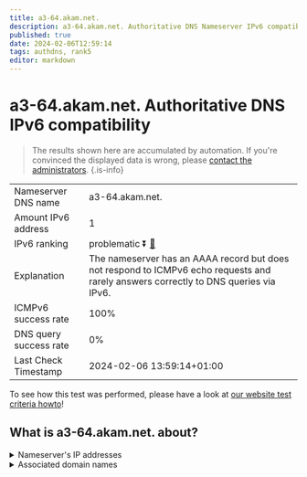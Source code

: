 ```yaml
---
title: a3-64.akam.net.
description: a3-64.akam.net. Authoritative DNS Nameserver IPv6 compatibility
published: true
date: 2024-02-06T12:59:14
tags: authdns, rank5
editor: markdown
---
```


# a3-64.akam.net. Authoritative DNS IPv6 compatibility

> The results shown here are accumulated by automation. If you're convinced the displayed data is wrong, please [contact the administrators](/howto/chat). 
{.is-info}




|   |   |
| - | - |
| Nameserver DNS name | a3-64.akam.net.
| Amount IPv6 address | 1
| IPv6 ranking | problematic :arrow_double_down: [🔗](/howto/ranking) |
| Explanation | The nameserver has an AAAA record but does not respond to ICMPv6 echo requests and rarely answers correctly to DNS queries via IPv6. |
| ICMPv6 success rate | 100%|
| DNS query success rate | 0% |
| Last Check Timestamp | 2024-02-06 13:59:14+01:00 |

To see how this test was performed, please have a look at [our website test criteria howto](/howto/testcriteria/authdns)!


## What is a3-64.akam.net. about?




<details>
<summary>Nameserver's IP addresses</summary>

2600:1408:1c::40

</details>



<details>
<summary>Associated domain names</summary>

www.ubs.com

www.walmart.com

</details>
